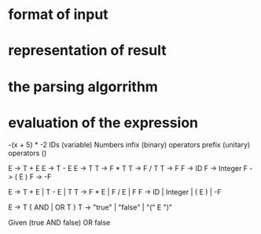 
# format of input
# representation of result
# the parsing algorrithm
# evaluation of the expression


-(x + 5) * -2
IDs (variable)
Numbers
infix (binary) operators
prefix (unitary) operators
()

E -> T + E
E -> T - E
E -> T
T -> F * T
T -> F / T
T -> F
F -> ID
F -> Integer
F -> ( E )
F -> -F

E -> T + E | T - E | T
T -> F * E | F / E | F
F -> ID | Integer | ( E ) | -F




E -> T { AND | OR T }
T -> "true" | "false" | "(" E ")" 


Given
(true AND false) OR false